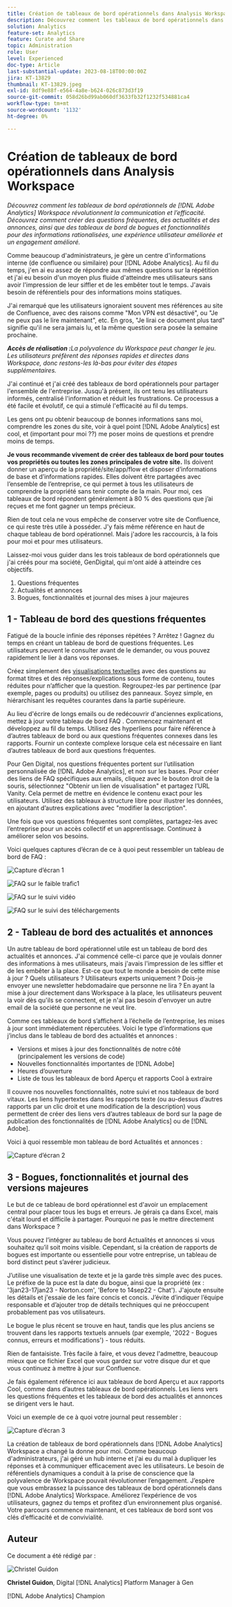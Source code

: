 ```yaml
---
title: Création de tableaux de bord opérationnels dans Analysis Workspace
description: Découvrez comment les tableaux de bord opérationnels dans  [!DNL Adobe Analytics] Workspace révolutionnent la communication et l’efficacité.
solution: Analytics
feature-set: Analytics
feature: Curate and Share
topic: Administration
role: User
level: Experienced
doc-type: Article
last-substantial-update: 2023-08-18T00:00:00Z
jira: KT-13829
thumbnail: KT-13829.jpeg
exl-id: 8df9e88f-e564-4a8e-b624-026c873d3f19
source-git-commit: 058d26bd99ab060df3633fb32f1232f534881ca4
workflow-type: tm+mt
source-wordcount: '1132'
ht-degree: 0%

---
```


# Création de tableaux de bord opérationnels dans Analysis Workspace

_Découvrez comment les tableaux de bord opérationnels de [!DNL Adobe Analytics] Workspace révolutionnent la communication et l’efficacité. Découvrez comment créer des questions fréquentes, des actualités et des annonces, ainsi que des tableaux de bord de bogues et fonctionnalités pour des informations rationalisées, une expérience utilisateur améliorée et un engagement amélioré._


Comme beaucoup d&#39;administrateurs, je gère un centre d&#39;informations interne (de confluence ou similaire) pour [!DNL Adobe Analytics]. Au fil du temps, j&#39;en ai eu assez de répondre aux mêmes questions sur la répétition et j&#39;ai eu besoin d&#39;un moyen plus fluide d&#39;atteindre mes utilisateurs sans avoir l&#39;impression de leur siffler et de les embêter tout le temps. J&#39;avais besoin de référentiels pour des informations moins statiques.

J&#39;ai remarqué que les utilisateurs ignoraient souvent mes références au site de Confluence, avec des raisons comme &quot;Mon VPN est désactivé&quot;, ou &quot;Je ne peux pas le lire maintenant&quot;, etc. En gros, &quot;Je lirai ce document plus tard&quot; signifie qu&#39;il ne sera jamais lu, et la même question sera posée la semaine prochaine.

***Accès de réalisation :**&#x200B;La polyvalence du Workspace peut changer le jeu. Les utilisateurs préfèrent des réponses rapides et directes dans Workspace, donc restons-les là-bas pour éviter des étapes supplémentaires.*

J&#39;ai continué et j&#39;ai créé des tableaux de bord opérationnels pour partager l&#39;ensemble de l&#39;entreprise. Jusqu&#39;à présent, ils ont tenu les utilisateurs informés, centralisé l&#39;information et réduit les frustrations. Ce processus a été facile et évolutif, ce qui a stimulé l&#39;efficacité au fil du temps.

Les gens ont pu obtenir beaucoup de bonnes informations sans moi, comprendre les zones du site, voir à quel point [!DNL Adobe Analytics] est cool, et (important pour moi ??) me poser moins de questions et prendre moins de temps.

**Je vous recommande vivement de créer des tableaux de bord pour toutes vos propriétés ou toutes les zones principales de votre site.** Ils doivent donner un aperçu de la propriété/site/app/flow et disposer d’informations de base et d’informations rapides. Elles doivent être partagées avec l’ensemble de l’entreprise, ce qui permet à tous les utilisateurs de comprendre la propriété sans tenir compte de la main. Pour moi, ces tableaux de bord répondent généralement à 80 % des questions que j’ai reçues et me font gagner un temps précieux.

Rien de tout cela ne vous empêche de conserver votre site de Confluence, ce qui reste très utile à posséder. J&#39;y fais même référence en haut de chaque tableau de bord opérationnel. Mais j&#39;adore les raccourcis, à la fois pour moi et pour mes utilisateurs.

Laissez-moi vous guider dans les trois tableaux de bord opérationnels que j&#39;ai créés pour ma société, GenDigital, qui m&#39;ont aidé à atteindre ces objectifs.

1. Questions fréquentes
1. Actualités et annonces
1. Bogues, fonctionnalités et journal des mises à jour majeures


## 1 - Tableau de bord des questions fréquentes

Fatigué de la boucle infinie des réponses répétées ? Arrêtez ! Gagnez du temps en créant un tableau de bord de questions fréquentes. Les utilisateurs peuvent le consulter avant de le demander, ou vous pouvez rapidement le lier à dans vos réponses.

Créez simplement des [visualisations textuelles](https://experienceleague.adobe.com/docs/analytics/analyze/analysis-workspace/visualizations/text.html) avec des questions au format titres et des réponses/explications sous forme de contenu, toutes réduites pour n’afficher que la question. Regroupez-les par pertinence (par exemple, pages ou produits) ou utilisez des panneaux. Soyez simple, en hiérarchisant les requêtes courantes dans la partie supérieure.

Au lieu d&#39;écrire de longs emails ou de redécouvrir d&#39;anciennes explications, mettez à jour votre tableau de bord FAQ . Commencez maintenant et développez au fil du temps. Utilisez des hyperliens pour faire référence à d’autres tableaux de bord ou aux questions fréquentes connexes dans les rapports. Fournir un contexte complexe lorsque cela est nécessaire en liant d’autres tableaux de bord aux questions fréquentes.

Pour Gen Digital, nos questions fréquentes portent sur l’utilisation personnalisée de [!DNL Adobe Analytics], et non sur les bases. Pour créer des liens de FAQ spécifiques aux emails, cliquez avec le bouton droit de la souris, sélectionnez &quot;Obtenir un lien de visualisation&quot; et partagez l’URL Vanity. Cela permet de mettre en évidence le contenu exact pour les utilisateurs. Utilisez des tableaux à structure libre pour illustrer les données, en ajoutant d’autres explications avec &quot;modifier la description&quot;.

Une fois que vos questions fréquentes sont complètes, partagez-les avec l’entreprise pour un accès collectif et un apprentissage. Continuez à améliorer selon vos besoins.

Voici quelques captures d’écran de ce à quoi peut ressembler un tableau de bord de FAQ :

![Capture d’écran 1](assets/screenshot-1_v2.png)

![FAQ sur le faible trafic1](assets/low-traffic-faq.png)

![FAQ sur le suivi vidéo](assets/track-video-faq.png)

![FAQ sur le suivi des téléchargements](assets/track-downloads-faq.png)

## 2 - Tableau de bord des actualités et annonces

Un autre tableau de bord opérationnel utile est un tableau de bord des actualités et annonces. J&#39;ai commencé celle-ci parce que je voulais donner des informations à mes utilisateurs, mais j&#39;avais l&#39;impression de les siffler et de les embêter à la place. Est-ce que tout le monde a besoin de cette mise à jour ? Quels utilisateurs ? Utilisateurs experts uniquement ? Dois-je envoyer une newsletter hebdomadaire que personne ne lira ? En ayant la mise à jour directement dans Workspace à la place, les utilisateurs peuvent la voir dès qu&#39;ils se connectent, et je n&#39;ai pas besoin d&#39;envoyer un autre email de la société que personne ne veut lire.

Comme ces tableaux de bord s’affichent à l’échelle de l’entreprise, les mises à jour sont immédiatement répercutées. Voici le type d’informations que j’inclus dans le tableau de bord des actualités et annonces :

- Versions et mises à jour des fonctionnalités de notre côté (principalement les versions de code)
- Nouvelles fonctionnalités importantes de [!DNL Adobe]
- Heures d’ouverture
- Liste de tous les tableaux de bord Aperçu et rapports Cool à extraire

Il couvre nos nouvelles fonctionnalités, notre suivi et nos tableaux de bord vitaux. Les liens hypertextes dans les rapports texte (ou au-dessus d’autres rapports par un clic droit et une modification de la description) vous permettent de créer des liens vers d’autres tableaux de bord sur la page de publication des fonctionnalités de [!DNL Adobe Analytics] ou de [!DNL Adobe].

Voici à quoi ressemble mon tableau de bord Actualités et annonces :

![Capture d’écran 2](assets/screenshot-2.png)

## 3 - Bogues, fonctionnalités et journal des versions majeures

Le but de ce tableau de bord opérationnel est d&#39;avoir un emplacement central pour placer tous les bugs et erreurs. Je gérais ça dans Excel, mais c&#39;était lourd et difficile à partager. Pourquoi ne pas le mettre directement dans Workspace ?

Vous pouvez l’intégrer au tableau de bord Actualités et annonces si vous souhaitez qu’il soit moins visible. Cependant, si la création de rapports de bogues est importante ou essentielle pour votre entreprise, un tableau de bord distinct peut s’avérer judicieux.

J’utilise une visualisation de texte et je la garde très simple avec des puces. Le préfixe de la puce est la date du bogue, ainsi que la propriété (ex : &#39;3jan23-17jan23 - Norton.com&#39;, &#39;Before to 14sep22 - Chat&#39;). J&#39;ajoute ensuite les détails et j&#39;essaie de les faire concis et concis. J’évite d’indiquer l’équipe responsable et d’ajouter trop de détails techniques qui ne préoccupent probablement pas vos utilisateurs.

Le bogue le plus récent se trouve en haut, tandis que les plus anciens se trouvent dans les rapports textuels annuels (par exemple, &#39;2022 - Bogues connus, erreurs et modifications&#39;) - tous réduits.

Rien de fantaisiste. Très facile à faire, et vous devez l&#39;admettre, beaucoup mieux que ce fichier Excel que vous gardez sur votre disque dur et que vous continuez à mettre à jour sur Confluence.

Je fais également référence ici aux tableaux de bord Aperçu et aux rapports Cool, comme dans d’autres tableaux de bord opérationnels. Les liens vers les questions fréquentes et les tableaux de bord des actualités et annonces se dirigent vers le haut.

Voici un exemple de ce à quoi votre journal peut ressembler :

![Capture d’écran 3](assets/screenshot-3.png)

La création de tableaux de bord opérationnels dans [!DNL Adobe Analytics] Workspace a changé la donne pour moi. Comme beaucoup d&#39;administrateurs, j&#39;ai géré un hub interne et j&#39;ai eu du mal à dupliquer les réponses et à communiquer efficacement avec les utilisateurs. Le besoin de référentiels dynamiques a conduit à la prise de conscience que la polyvalence de Workspace pouvait révolutionner l’engagement. J’espère que vous embrassez la puissance des tableaux de bord opérationnels dans [!DNL Adobe Analytics] Workspace. Améliorez l’expérience de vos utilisateurs, gagnez du temps et profitez d’un environnement plus organisé. Votre parcours commence maintenant, et ces tableaux de bord sont vos clés d’efficacité et de convivialité.

## Auteur

Ce document a été rédigé par :

![Christel Guidon](assets/Christel-Headshot-150.png)

**Christel Guidon**, Digital [!DNL Analytics] Platform Manager à Gen

[!DNL Adobe Analytics] Champion
